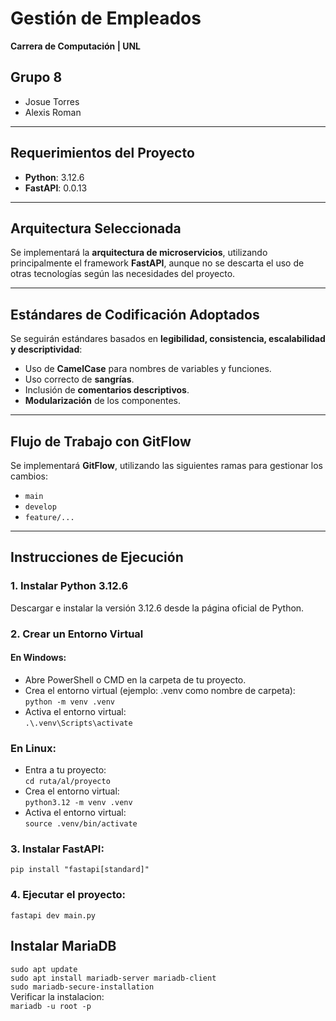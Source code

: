 # Gestión de Empleados
**Carrera de Computación | UNL**

## Grupo 8
- Josue Torres
- Alexis Roman

---

## Requerimientos del Proyecto
- **Python**: 3.12.6  
- **FastAPI**: 0.0.13  

---

## Arquitectura Seleccionada
Se implementará la **arquitectura de microservicios**, utilizando principalmente el framework **FastAPI**, aunque no se descarta el uso de otras tecnologías según las necesidades del proyecto.

---

## Estándares de Codificación Adoptados
Se seguirán estándares basados en **legibilidad, consistencia, escalabilidad y descriptividad**:

- Uso de **CamelCase** para nombres de variables y funciones.
- Uso correcto de **sangrías**.
- Inclusión de **comentarios descriptivos**.
- **Modularización** de los componentes.

---

## Flujo de Trabajo con GitFlow
Se implementará **GitFlow**, utilizando las siguientes ramas para gestionar los cambios:

- `main`
- `develop`
- `feature/...`

---

## Instrucciones de Ejecución

### 1. Instalar Python 3.12.6
Descargar e instalar la versión 3.12.6 desde la página oficial de Python.

### 2. Crear un Entorno Virtual

#### En Windows:
- Abre PowerShell o CMD en la carpeta de tu proyecto.  
- Crea el entorno virtual (ejemplo: .venv como nombre de carpeta):  
```python -m venv .venv```  
- Activa el entorno virtual:  
```.\.venv\Scripts\activate```  

### En Linux:  
- Entra a tu proyecto:  
```cd ruta/al/proyecto```  
- Crea el entorno virtual:  
```python3.12 -m venv .venv```  
- Activa el entorno virtual:  
```source .venv/bin/activate```  

### 3. Instalar FastAPI:  
```pip install "fastapi[standard]"```

### 4. Ejecutar el proyecto:  
```fastapi dev main.py```

## Instalar MariaDB  
```sudo apt update```  
```sudo apt install mariadb-server mariadb-client```  
```sudo mariadb-secure-installation```  
Verificar la instalacion:  
```mariadb -u root -p```  
